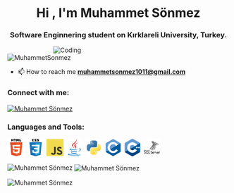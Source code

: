 <h1 align="center">Hi , I'm Muhammet Sönmez</h1>
<h3 align="center">Software Enginnering student on Kırklareli University, Turkey.</h3>
<img align="right" alt="Coding" width="400" src="https://i.pinimg.com/originals/2a/53/65/2a53651a35816f499270d8275fd5318f.gif">

<p align="left"> <img src="https://komarev.com/ghpvc/?username=MuhammetSonmez&label=Profile%20views&color=0e75b6&style=flat" alt="MuhammetSonmez" /> </p>


- 📫 How to reach me **muhammetsonmez1011@gmail.com**

<h3 align="left">Connect with me:</h3>
<p align="left">
<a href="https://www.linkedin.com/in/muhammet-s%C3%B6nmez-8548b1246/" target="blank"><img align="center" src="https://raw.githubusercontent.com/rahuldkjain/github-profile-readme-generator/master/src/images/icons/Social/linked-in-alt.svg" alt="Muhammet Sönmez" height="30" width="40" /></a>
</p>

<h3 align="left">Languages and Tools:</h3>
<p align="left">
  <img src="https://raw.githubusercontent.com/devicons/devicon/master/icons/html5/html5-original-wordmark.svg" alt="html5" width="40" height="40"/>
  <img src="https://raw.githubusercontent.com/devicons/devicon/master/icons/css3/css3-original-wordmark.svg" alt="css3" width="40" height="40"/>
  <img src="https://raw.githubusercontent.com/devicons/devicon/master/icons/javascript/javascript-original.svg" alt="javascript" width="40" height="40"/>
  <img src="https://raw.githubusercontent.com/devicons/devicon/master/icons/java/java-original.svg" alt="java" width="40" height="40"/>
  <img src="https://raw.githubusercontent.com/devicons/devicon/master/icons/python/python-original.svg" alt="python" width="40" height="40"/>
  <img src="https://raw.githubusercontent.com/devicons/devicon/master/icons/c/c-original.svg" alt="c" width="40" height="40"/>
  <img src="https://raw.githubusercontent.com/devicons/devicon/master/icons/cplusplus/cplusplus-original.svg" alt="c++" width="40" height="40"/>
  <img src="https://raw.githubusercontent.com/devicons/devicon/master/icons/microsoftsqlserver/microsoftsqlserver-plain-wordmark.svg" alt="sql-server" width="40" height="40"/>
</p>


<p><img align="left" src="https://github-readme-stats.vercel.app/api/top-langs?username=MuhammetSonmez&show_icons=true&locale=en&layout=compact" alt="Muhammet Sönmez" /></p>

<p>&nbsp;<img align="center" src="https://github-readme-stats.vercel.app/api?username=MuhammetSonmez&show_icons=true&locale=en" alt="Muhammet Sönmez" /></p>

<p><img align="center" src="https://github-readme-streak-stats.herokuapp.com/?user=MuhammetSonmez&" alt="Muhammet Sönmez" /></p>
